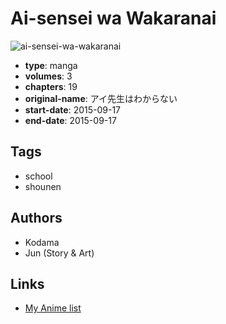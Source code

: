 # Ai-sensei wa Wakaranai

![ai-sensei-wa-wakaranai](https://cdn.myanimelist.net/images/manga/2/175775.jpg)

-   **type**: manga
-   **volumes**: 3
-   **chapters**: 19
-   **original-name**: アイ先生はわからない
-   **start-date**: 2015-09-17
-   **end-date**: 2015-09-17

## Tags

-   school
-   shounen

## Authors

-   Kodama
-   Jun (Story & Art)

## Links

-   [My Anime list](https://myanimelist.net/manga/92701/Ai-sensei_wa_Wakaranai)
